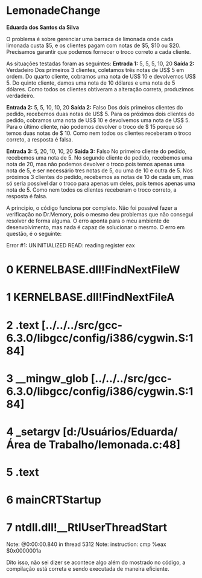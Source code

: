 # LemonadeChange
__Eduarda dos Santos da Silva__

O problema é sobre gerenciar uma barraca de limonada onde cada limonada custa $5, e os clientes pagam com notas de $5, $10 ou $20. Precisamos garantir que podemos fornecer o troco correto a cada cliente.

As situações testadas foram as seguintes: 
__Entrada 1:__ 5, 5, 5, 10, 20
__Saída 2:__ Verdadeiro
Dos primeiros 3 clientes, coletamos três notas de US$ 5 em ordem.
Do quarto cliente, cobramos uma nota de US$ 10 e devolvemos US$ 5.
Do quinto cliente, damos uma nota de 10 dólares e uma nota de 5 dólares.
Como todos os clientes obtiveram a alteração correta, produzimos verdadeiro.

__Entrada 2:__ 5, 5, 10, 10, 20
__Saída 2:__ Falso
Dos dois primeiros clientes do pedido, recebemos duas notas de US$ 5.
Para os próximos dois clientes do pedido, cobramos uma nota de US$ 10 e devolvemos uma nota de US$ 5.
Para o último cliente, não podemos devolver o troco de $ 15 porque só temos duas notas de $ 10.
Como nem todos os clientes receberam o troco correto, a resposta é falsa.

__Entrada 3:__ 5, 20, 10, 10, 20
__Saida 3:__ Falso
No primeiro cliente do pedido, recebemos uma nota de 5.
No segundo cliente do pedido, recebemos uma nota de 20, mas não podemos devolver o troco pois temos apenas uma nota de 5, e ser necessário tres notas de 5, ou uma de 10 e outra de 5.
Nos próximos 3 clientes do pedido, recebemos as notas de 10 de cada um, mas só seria possível dar o troco para apenas um deles, pois temos apenas uma nota de 5.
Como nem todos os clientes receberam o troco correto, a resposta é falsa.

A principio, o código funciona por completo. Não foi possível fazer a verificação no Dr.Memory, pois o mesmo deu problemas que não consegui resolver de forma alguma. 
O erro aponta para o meu ambiente de desenvolvimento, mas nada é capaz de solucionar o mesmo. O erro em questão, é o seguinte:

Error #1: UNINITIALIZED READ: reading register eax
# 0 KERNELBASE.dll!FindNextFileW 
# 1 KERNELBASE.dll!FindNextFileA 
# 2 .text                              [../../../src/gcc-6.3.0/libgcc/config/i386/cygwin.S:184]
# 3 __mingw_glob                       [../../../src/gcc-6.3.0/libgcc/config/i386/cygwin.S:184]
# 4 _setargv                           [d:/Usuários/Eduarda/Área de Trabalho/lemonada.c:48]
# 5 .text       
# 6 mainCRTStartup
# 7 ntdll.dll!__RtlUserThreadStart
Note: @0:00:00.840 in thread 5312
Note: instruction: cmp    %eax $0x0000001a

Dito isso, não sei dizer se acontece algo além do mostrado no código, a compilação está correta e sendo executada de maneira eficiente.
